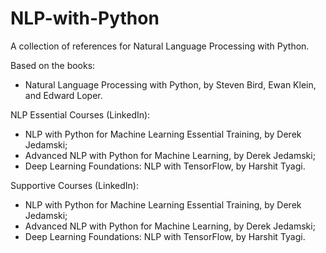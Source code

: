 # NLP-with-Python
A collection of references for Natural Language Processing with Python.

Based on the books:

* Natural Language Processing with Python, by Steven Bird, Ewan Klein, and Edward Loper.

NLP Essential Courses (LinkedIn):

* NLP with Python for Machine Learning Essential Training, by Derek Jedamski;
* Advanced NLP with Python for Machine Learning, by Derek Jedamski;
* Deep Learning Foundations: NLP with TensorFlow, by Harshit Tyagi.

Supportive Courses (LinkedIn):

* NLP with Python for Machine Learning Essential Training, by Derek Jedamski;
* Advanced NLP with Python for Machine Learning, by Derek Jedamski;
* Deep Learning Foundations: NLP with TensorFlow, by Harshit Tyagi.
